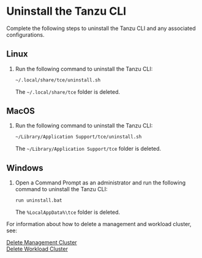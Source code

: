 # Uninstall the Tanzu CLI
Complete the following steps to uninstall the Tanzu CLI and any associated configurations.

## Linux

1. Run the following command to uninstall the Tanzu CLI:

    ```sh
    ~/.local/share/tce/uninstall.sh
    ```

    The `~/.local/share/tce` folder is deleted.
##  MacOS

1. Run the following command to uninstall the Tanzu CLI:

    ```sh
    ~/Library/Application Support/tce/uninstall.sh
    ```

    The `~/Library/Application Support/tce` folder is deleted.
## Windows

1. Open a Command Prompt as an administrator and run the following command to uninstall the Tanzu CLI:

    ```sh
    run uninstall.bat
    ```

    The `%LocalAppData%\tce` folder is deleted.

For information about how to delete a management and workload cluster, see:

[Delete Management Cluster](delete-mgmt)  
[Delete Workload Cluster](delete-cluster)
